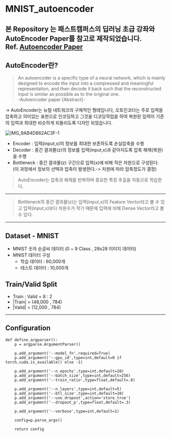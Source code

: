 # MNIST_autoencoder

본 Repository 는 패스트캠퍼스의 딥러닝 초급 강좌와 AutoEncoder Paper를 참고로 제작되었습니다.  
Ref. <a href='https://arxiv.org/abs/2003.05991'>Autoencoder Paper</a>
---
## AutoEncoder란?

> An autoencoder is a specific type of a neural network, which is mainly designed to encode the input into a compressed and meaningful representation,
and then decode it back such that the reconstructed input is similar as possible as to the original one.  
-Autoencoder paper [Abstract]-

-> AutoEncoder는 뉴럴 네트워크의 구체적인 형태입니다, 오토인코더는 주로 입력을 압축하고 의미있는 표현으로 인코딩하고 그것을 디코딩작업을 하여 복원된 입력이 기존의 입력과 최대한 비슷하게 되돌리도록 디자인 되었습니다.

![IMG_9AB4D862AC3F-1](https://user-images.githubusercontent.com/76929568/214225284-53cf9750-4b19-41be-822e-20eb47248a79.jpeg)
- Encoder : 입력(input,x)의 정보를 최대한 보존하도록 손실압축을 수행
- Decoder : 중간 결과물(z)의 정보를 입력(input,x)과 같아지도록 압축 해제(복원)을 수행
- Bottleneck : 중간 결과물(z) 구간으로 입력(x)에 비해 작은 차원으로 구성된다. (이 과정에서 정보의 선택과 압축이 발생한다.-> 차원에 따라 압축정도가 결정)
> AutoEncoder는 압축과 해제를 반복하며 중요한 특징 추출을 자동으로 학습한다.  

---

> Bottleneck의 중간 결과물(z)는 입력(input,x)의 Feature Vector라고 볼 수 있고 입력(input,x)보다 차원수가 작기 때문에 입력에 비해 Dense Vector라고 볼 수 있다.


---
## Dataset - MNIST
- MNIST 숫자 손글씨 데이터 (0 ~ 9 Class , 28x28 이미지 데이터)
- MNIST 데이터 구성
  - 학습 데이터 : 60,000개
  - 테스트 데이터 : 10,000개

## Train/Valid Split
- Train : Valid = 8 : 2
- |Train| = (48,000 , 784)
- |Valid| = (12,000 , 784)

---
## Configuration
```
def define_argparser():
    p = argparse.ArgumentParser()

    p.add_argument('--model_fn',required=True)
    p.add_argument('--gpu_id',type=int,default=0 if torch.cuda.is_available() else -1)
    
    p.add_argument('--n_epochs',type=int,default=10)
    p.add_argument('--batch_size',type=int,default=256)
    p.add_argument('--train_ratio',type=float,default=.8)
    
    p.add_argument('--n_layers',type=int,default=5)
    p.add_argument('--btl_size',type=int,default=10)
    p.add_argument('--use_dropout',action='store_true')
    p.add_argument('--dropout_p',type=float,default=.3)

    p.add_argument('--verbose',type=int,default=1)

    config=p.parse_args()

    return config
```

